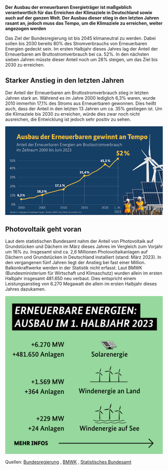 **Der Ausbau der erneuerbaren Energieträger ist maßgeblich verantwortlich für das Erreichen der Klimaziele in Deutschland sowie auch auf der ganzen Welt. Der Ausbau dieser stieg in den letzten Jahren rasant an, jedoch muss das Tempo, um die Klimaziele zu erreichen, weiter angezogen werden**

Das Ziel der Bundesregierung ist bis 2045 klimaneutral zu werden. Dabei sollen bis 2030 bereits 80% des Stromverbrauchs von Erneuerbaren Energien gedeckt sein. Im ersten Halbjahr dieses Jahres lag der Anteil der Erneuerbaren am Bruttostromverbrauch bei ca. 52%. In den nächsten sieben Jahren müsste dieser Anteil noch um 28% steigen, um das Ziel bis 2030 zu erreichen.

## Starker An&shy;stieg in den letzten Jahren

Der Anteil der Erneuerbaren am Bruttostromverbrauch stieg in letzten Jahren stark an.  Während es im Jahre 2000 lediglich 6,3% waren, wurde 2010 immerhin 17,1% des Stroms aus Erneuerbaren gewonnen. Dies heißt auch, dass der Anteil in den letzten 13 Jahren um ca. 35% gestiegen ist. 
Um die Klimaziele bis 2030 zu erreichen, würde dies zwar noch nicht ausreichen, die Entwicklung ist jedoch sehr positiv zu sehen.

![Ausbau der Erneuerbaren Energien seit 2000](/assets/images/ausbau-der-erneuerbaren-seit-2000.png)

## Photo&shy;voltaik geht voran

Laut dem statistischen Bundesamt nahm der Anteil von Photovoltaik auf Grundstücken und Dächern im März dieses Jahres im Vergleich zum Vorjahr um 16% zu. Insgesamt sind ca. 2,6 Millionen Photovoltaikanlagen auf Dächern und Grundstücken in Deutschland installiert (stand: März 2023). In den vergangenen fünf Jahren liegt der Anstieg bei fast einer Million. Balkonkraftwerke werden in der Statistik nicht erfasst. 
Laut BMWK (Bundesministerium für Wirtschaft und Klimaschutz) wurden allein im ersten Halbjahr insgesamt 481.650 neu verbaut. Dies entspricht einem Leistungsanstieg von 6.270 Megawatt die allein im ersten Halbjahr dieses Jahres dazukamen. 

![Ausbau der Solarenergie im ersten Halbjahr dieses Jahres](/assets/images/ausbau-der-solarenergie-dieses-jahr.png)

Quellen: [Bundesregierung](https://www.bundesregierung.de/breg-de/schwerpunkte/klimaschutz/faq-energiewende-2067498) , [BMWK](https://www.bmwk.de/Redaktion/DE/Dossier/erneuerbare-energien.html) , [Statistisches Bundesamt](https://www.destatis.de/DE/Presse/Pressemitteilungen/Zahl-der-Woche/2023/PD23_25_p002.html)
 
